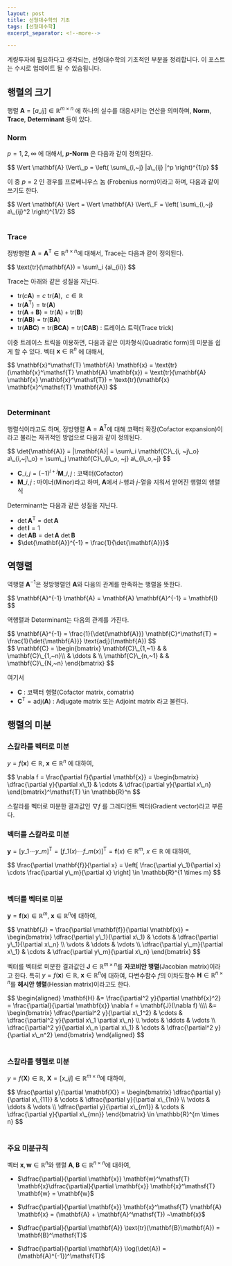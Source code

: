 ```yaml
---
layout: post
title: 선형대수학의 기초
tags: [선형대수학]
excerpt_separator: <!--more-->

---
```


계량투자에 필요하다고 생각되는, 선형대수학의 기초적인 부분을 정리합니다. 이 포스트는 수시로 업데이트 될 수 있습됩니다. 
<!--more-->



## 행렬의 크기

행렬 $\mathbf{A} = [a\_{ij}] \in \mathbb{R}^{m \times n}$ 에 하나의 실수를 대응시키는 연산을 의미하며, **Norm**, **Trace**, **Determinant** 등이 있다. 
<br/>

### Norm

$p = 1, 2, \infty$ 에 대해서, **$p$-Norm** 은 다음과 같이 정의된다. 

<div class="math">$$
\Vert \mathbf{A} \Vert\_p = \left( \sum\_{i,~j} |a\_{ij} |^p \right)^{1/p} 
$$</div>

이 중 $p = 2$ 인 경우를 프로베니우스 놈 (Frobenius norm)이라고 하며, 다음과 같이 쓰기도 한다. 

<div class="math">$$
\Vert \mathbf{A} \Vert = \Vert \mathbf{A} \Vert\_F = \left( \sum\_{i,~j} a\_{ij}^2 \right)^{1/2}
$$</div>
<br/>

### Trace

정방행렬 $\mathbf{A} = \mathbf{A}^\mathsf{T} \in \mathbb{R}^{n \times n}$에 대해서, Trace는 다음과 같이 정의된다. 

<div class="math">$$
\text{tr}(\mathbf{A}) = \sum\_i {a\_{ii}}
$$</div>

Trace는 아래와 같은 성질을 지닌다. 

* $\text{tr}(c\mathbf{A}) = c ~ \text{tr}(\mathbf{A}), ~~c \in \mathbb{R}$
* $\text{tr}(\mathbf{A}^\mathsf{T}) = \text{tr}(\mathbf{A})$
* $\text{tr}(\mathbf{A} + \mathbf{B}) = \text{tr}(\mathbf{A}) + \text{tr}(\mathbf{B})$
* $\text{tr}(\mathbf{A}\mathbf{B}) = \text{tr}(\mathbf{B}\mathbf{A})$
* $\text{tr}(\mathbf{A}\mathbf{B}\mathbf{C}) = \text{tr}(\mathbf{B}\mathbf{C}\mathbf{A}) = \text{tr}(\mathbf{C}\mathbf{A}\mathbf{B})$ : 트레이스 트릭(Trace trick)

이중 트레이스 트릭을 이용하면, 다음과 같은 이차형식(Quadratic form)의 미분을 쉽게 할 수 있다. 벡터 $\mathbf{x} \in \mathbb{R}^n$ 에 대해서, 

<div class="math">$$
\mathbf{x}^\mathsf{T} \mathbf{A} \mathbf{x} = \text{tr}(\mathbf{x}^\mathsf{T} \mathbf{A} \mathbf{x}) = \text{tr}(\mathbf{A} \mathbf{x} \mathbf{x}^\mathsf{T}) = \text{tr}(\mathbf{x} \mathbf{x}^\mathsf{T} \mathbf{A})
$$</div>
<br/>

### Determinant

행렬식이라고도 하며, 정방행렬 $\mathbf{A} = \mathbf{A}^\mathsf{T}$에 대해 코팩터 확장(Cofactor expansion)이라고 불리는 재귀적인 방법으로 다음과 같이 정의된다. 

<div class="math">$$
\det{\mathbf{A}} = |\mathbf{A}| = \sum\_i \mathbf{C}\_{i, ~j\_o} a\_{i,~j\_o} = \sum\_j  \mathbf{C}\_{i\_o, ~j} a\_{i\_o,~j}
$$</div>

* $\mathbf{C}\_{i,j} = (-1)^{i+j} \mathbf{M}\_{i,j}$ : 코팩터(Cofactor)
* $\mathbf{M}\_{i,j}$ : 마이너(Minor)라고 하며, $\mathbf{A}$에서 $i$-행과 $j$-열을 지워서 얻어진 행렬의 행렬식

Determinant는 다음과 같은 성질을 지닌다. 

* $\det{\mathbf{A}}^\mathsf{T} = \det{\mathbf{A}}$
* $\det{\mathbf{I}} = 1$
* $\det{\mathbf{A}\mathbf{B}} = \det{\mathbf{A}} ~ \det{\mathbf{B}}$
* $\det{\mathbf{A}}^{-1} = \frac{1}{\det{\mathbf{A}}}$



## 역행렬

역행렬 $\mathbf{A}^{-1}$은 정방행렬인 $\mathbf{A}$와 다음의 관계를 만족하는 행렬을 뜻한다.

<div class="math">$$
\mathbf{A}^{-1} \mathbf{A} = \mathbf{A} \mathbf{A}^{-1} = \mathbf{I} 
$$</div>

역행렬과 Determinant는 다음의 관계를 가진다. 


<div class="math">$$
\mathbf{A}^{-1} = \frac{1}{\det{\mathbf{A}}} \mathbf{C}^\mathsf{T} = \frac{1}{\det{\mathbf{A}}} \text{adj}(\mathbf{A})
$$</div>

<div class="math">$$
\mathbf{C} = 
\begin{bmatrix}
\mathbf{C}\_{1,~1} & & \mathbf{C}\_{1,~n}\\
& \ddots & \\
\mathbf{C}\_{n,~1} & & \mathbf{C}\_{N,~n}
\end{bmatrix}
$$</div>

여기서 

* $\mathbf{C}$ : 코팩터 행렬(Cofactor matrix, comatrix)
* $\mathbf{C}^\mathsf{T} = \text{adj}(\mathbf{A})$ : Adjugate matrix 또는 Adjoint matrix 라고 불린다. 



## 행렬의 미분


### 스칼라를 벡터로 미분

$y = f(\mathbf{x}) \in \mathbb{R}, ~ \mathbf{x} \in \mathbb{R}^n$ 에 대하여, 

<div class="math">$$
\nabla f = \frac{\partial f}{\partial \mathbf{x}} = 
\begin{bmatrix}
\dfrac{\partial y}{\partial x\_1} & \cdots & \dfrac{\partial y}{\partial x\_n}
\end{bmatrix}^\mathsf{T} \in \mathbb{R}^n
$$</div>

스칼라를 벡터로 미분한 결과값인 $\nabla f$ 를 그레디언트 벡터(Gradient vector)라고 부른다. 
<br/>

### 벡터를 스칼라로 미분

$\mathbf{y} = [y\_1 \cdots y\_m]^\mathsf{T} = [f\_1(x) \cdots f\_m(x)]^\mathsf{T} = \mathbf{f}(x) \in \mathbb{R}^m$,  $x \in \mathbb{R}$ 에 대하여,


<div class="math">$$
\frac{\partial \mathbf{f}}{\partial x} = \left[ \frac{\partial y\_1}{\partial x} \cdots \frac{\partial y\_m}{\partial x} \right] \in \mathbb{R}^{1 \times m}
$$</div>
<br/>

### 벡터를 벡터로 미분

$\mathbf{y} = \mathbf{f}(\mathbf{x}) \in \mathbb{R}^m, ~ \mathbf{x} \in \mathbb{R}^n$에 대하여, 


<div class="math">$$
\mathbf{J} = \frac{\partial \mathbf{f}}{\partial \mathbf{x}} = 
\begin{bmatrix}
\dfrac{\partial y\_1}{\partial x\_1} & \cdots & \dfrac{\partial y\_1}{\partial x\_n} \\
\vdots & \ddots & \vdots \\
\dfrac{\partial y\_m}{\partial x\_1} & \cdots & \dfrac{\partial y\_m}{\partial x\_n}
\end{bmatrix}
$$</div>

벡터를 벡터로 미분한 결과값인 $\mathbf{J} \in \mathbb{R}^{m \times n}$를 **자코비안 행렬**(Jacobian matrix)이라고 한다. 특히 $y = f(\mathbf{x}) \in \mathbb{R}, ~ \mathbf{x} \in \mathbb{R}^n$에 대하여, 다변수함수 $f$의 이차도함수 $\mathbf{H} \in \mathbb{R}^{n \times n}$를 **헤시안 행렬**(Hessian matrix)이라고도 한다. 


<div class="math">$$
\begin{aligned}
\mathbf{H} 
&= \frac{\partial^2 y}{\partial \mathbf{x}^2} = 
\frac{\partial}{\partial \mathbf{x}} \nabla f = \mathbf{J}(\nabla f) \\\\
&= \begin{bmatrix}
\dfrac{\partial^2 y}{\partial x\_1^2} & \cdots & \dfrac{\partial^2 y}{\partial x\_1 \partial x\_n} \\
\vdots & \ddots & \vdots \\
\dfrac{\partial^2 y}{\partial x\_n \partial x\_1} & \cdots & \dfrac{\partial^2 y}{\partial x\_n^2} 
\end{bmatrix} 
\end{aligned} 
$$</div>
<br/>

### 스칼라를 행렬로 미분

$y = f(\mathbf{X}) \in \mathbb{R}, ~ \mathbf{X} = [x\_{ij}] \in \mathbb{R}^{m \times n}$에 대하여, 

<div class="math">$$
\frac{\partial y}{\partial \mathbf{X}} = 
\begin{bmatrix}
\dfrac{\partial y}{\partial x\_{11}} & \cdots & \dfrac{\partial y}{\partial x\_{1n}} \\
\vdots & \ddots & \vdots \\
\dfrac{\partial y}{\partial x\_{m1}} & \cdots & \dfrac{\partial y}{\partial x\_{mn}} 
\end{bmatrix} \in \mathbb{R}^{m \times n}
$$</div>
<br/>

### 주요 미분규칙

벡터 $\mathbf{x}, \mathbf{w} \in \mathbb{R}^n$와 행렬 $\mathbf{A}, \mathbf{B} \in \mathbb{R}^{n \times n}$에 대하여, 

* $\dfrac{\partial}{\partial \mathbf{x}} \mathbf{w}^\mathsf{T} \mathbf{x}\dfrac{\partial}{\partial \mathbf{x}} \mathbf{x}^\mathsf{T} \mathbf{w} = \mathbf{w}$

* $\dfrac{\partial}{\partial \mathbf{x}} \mathbf{x}^\mathsf{T} \mathbf{A} \mathbf{x} = (\mathbf{A} + \mathbf{A}^\mathsf{T}) ~\mathbf{x}$

* $\dfrac{\partial}{\partial \mathbf{A}} \text{tr}(\mathbf{B}\mathbf{A}) = \mathbf{B}^\mathsf{T}$

* $\dfrac{\partial}{\partial \mathbf{A}} \log(\det{A}) = (\mathbf{A}^{-1})^\mathsf{T}$









